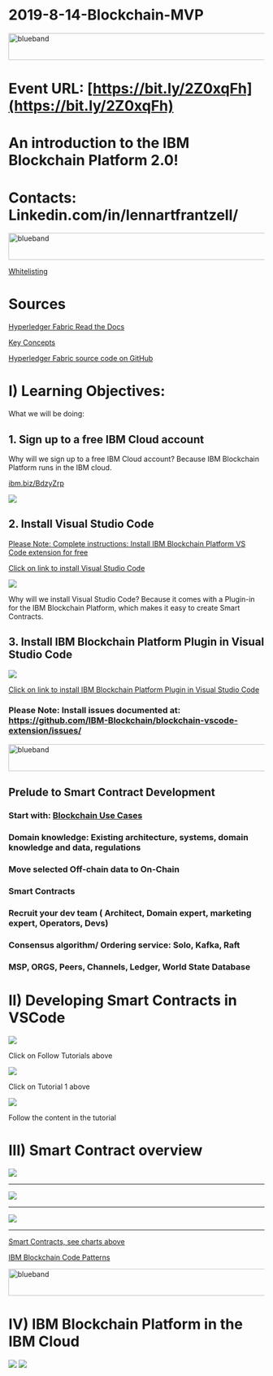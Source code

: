# 2019-8-14-Blockchain-MVP

<img src="https://farm5.staticflickr.com/4503/37148677233_71edc5a37b_o.png" width="1041" height="53" alt="blueband">

# Event URL: [https://bit.ly/2Z0xqFh](https://bit.ly/2Z0xqFh)

# An introduction to the IBM Blockchain Platform 2.0!

# Contacts: Linkedin.com/in/lennartfrantzell/

<img src="https://farm5.staticflickr.com/4503/37148677233_71edc5a37b_o.png" width="1041" height="53" alt="blueband">

[Whitelisting](https://cloud.ibm.com/registration/whitelist)

# Sources

<a href="https://hyperledger-fabric.readthedocs.io/en/release-1.4/">Hyperledger Fabric Read the Docs</a>

<a href="https://hyperledger-fabric.readthedocs.io/en/release-1.4/key_concepts.html">Key Concepts</a>

<a href="https://github.com/hyperledger/fabric">Hyperledger Fabric source code on GitHub</a>

# I) Learning Objectives:

What we will be doing:

## 1. Sign up to a free IBM Cloud account
 
 Why will we sign up to a free IBM Cloud account?
 Because IBM Blockchain Platform runs in the IBM cloud.
 
<a href="https://ibm.biz/BdzyZr">ibm.biz/BdzyZrp</a> 
 
<a href="https://ibm.biz/BdzyZr"><img src="img/login.png"></a>
 
## 2. Install Visual Studio Code

[Please Note: Complete instructions: Install IBM Blockchain Platform VS Code extension for free](http://cloud.ibm.com/docs/services/blockchain?topic=blockchain-develop-vscode#develop-vscode-install)

[Click on link to install Visual Studio Code](https://code.visualstudio.com)
<p>
<img src="img/vsc.png">

Why will we install Visual Studio Code?
Because it comes with a Plugin-in for the IBM Blockchain Platform, which makes it easy to create Smart Contracts.

## 3. Install IBM Blockchain Platform Plugin in Visual Studio Code

<img src="img/marketplace.png">

[Click on link to install IBM Blockchain Platform Plugin in Visual Studio Code](https://marketplace.visualstudio.com/items?itemName=IBMBlockchain.ibm-blockchain-platform) 
 
### Please Note: Install issues documented at: https://github.com/IBM-Blockchain/blockchain-vscode-extension/issues/
 
<img src="https://farm5.staticflickr.com/4503/37148677233_71edc5a37b_o.png" width="1041" height="53" alt="blueband">


## Prelude to Smart Contract Development

### Start with: <a href="https://www.ibm.com/blockchain/use-cases/">Blockchain Use Cases</a>
      
### Domain knowledge: Existing architecture, systems, domain knowledge and data, regulations
  
### Move selected Off-chain data to On-Chain
  
### Smart Contracts
   
### Recruit your dev team ( Architect, Domain expert, marketing expert, Operators, Devs)
     
### Consensus algorithm/ Ordering service: Solo, Kafka, Raft 
### MSP, ORGS, Peers, Channels, Ledger, World State Database
 
 
 # II) Developing Smart Contracts in VSCode
 
 <img src="img/tutstart.png">
<p>Click on Follow Tutorials above
<p>
 <img src="img/alltuts.png">
 <p><p>Click on Tutorial 1 above
<p>
 <img src="img/tutlocal.png">
 <p>
  Follow the content in the tutorial
  
  
# III) Smart Contract overview 
 
<img src="img/scontr1.png">
 
 ---------------------------
 
<img src="img/scontr2.png">

----------------------------

<img src="img/scontr3.png">

----------------------------

 <a href="https://hyperledger-fabric.readthedocs.io/en/release-1.4/smartcontract/smartcontract.html ">Smart Contracts, see charts above</a>  
 
 <a href="https://developer.ibm.com/patterns/category/blockchain/">IBM Blockchain Code Patterns</a>

<img src="https://farm5.staticflickr.com/4503/37148677233_71edc5a37b_o.png" width="1041" height="53" alt="blueband">
 
# IV) IBM Blockchain Platform in the IBM Cloud

<img src="img/IBPInCloud1.png">

<img src="CertAuthority.png">
